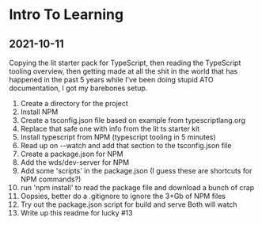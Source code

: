 # Intro To Learning
## 2021-10-11
Copying the lit starter pack for TypeScript, then reading the TypeScript tooling overview, then getting made at all the shit in the world that has happened in the past 5 years while I've been doing stupid ATO documentation, I got my barebones setup.

1. Create a directory for the project
1. Install NPM
1. Create a tsconfig.json file based on example from typescriptlang.org
1. Replace that safe one with info from the lit ts starter kit
1. Install typescript from NPM (typescript tooling in 5 minutes)
1. Read up on --watch and add that section to the tsconfig.json file
1. Create a package.json for NPM
1. Add the wds/dev-server for NPM
1. Add some 'scripts' in the package.json (I guess these are shortcuts for NPM commands?)
1. run 'npm install' to read the package file and download a bunch of crap
1. Oopsies, better do a .gitignore to ignore the 3+Gb of NPM files
1. Try out the package.json script for build and serve  Both will watch
1. Write up this readme for lucky #13


